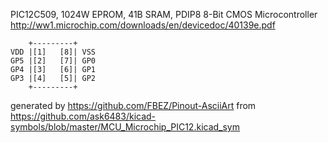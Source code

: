 PIC12C509, 1024W EPROM, 41B SRAM, PDIP8
8-Bit CMOS Microcontroller
http://ww1.microchip.com/downloads/en/devicedoc/40139e.pdf


	    +---------+
	VDD |[1]   [8]| VSS
	GP5 |[2]   [7]| GP0
	GP4 |[3]   [6]| GP1
	GP3 |[4]   [5]| GP2
	    +---------+


generated by https://github.com/FBEZ/Pinout-AsciiArt from https://github.com/ask6483/kicad-symbols/blob/master/MCU_Microchip_PIC12.kicad_sym